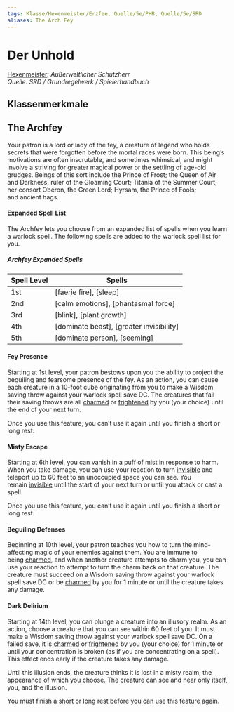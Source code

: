 ```yaml
---
tags: Klasse/Hexenmeister/Erzfee, Quelle/5e/PHB, Quelle/5e/SRD
aliases: The Arch Fey
---
```

Der Unhold
==========

[Hexenmeister](04.%20Kompendium/Charakteroptionen/02.%20Klassen/Hexenmeister/Hexenmeister.md)_: Außerweltlicher Schutzherr_  
_Quelle: SRD / Grundregelwerk / Spielerhandbuch_

Klassenmerkmale
---------------

The Archfey
-----------

Your patron is a lord or lady of the fey, a creature of legend who holds secrets that were forgotten before the mortal races were born. This being’s motivations are often inscrutable, and sometimes whimsical, and might involve a striving for greater magical power or the settling of age-old grudges. Beings of this sort include the Prince of Frost; the Queen of Air and Darkness, ruler of the Gloaming Court; Titania of the Summer Court; her consort Oberon, the Green Lord; Hyrsam, the Prince of Fools; and ancient hags.

#### Expanded Spell List

The Archfey lets you choose from an expanded list of spells when you learn a warlock spell. The following spells are added to the warlock spell list for you.

##### Archfey Expanded Spells

| Spell Level | Spells |
| --- | --- |
| 1st | [faerie fire],&nbsp;[sleep] |
| 2nd | [calm emotions],&nbsp;[phantasmal force] |
| 3rd | [blink],&nbsp;[plant growth] |
| 4th | [dominate beast],&nbsp;[greater invisibility] |
| 5th | [dominate person],&nbsp;[seeming] |

#### Fey Presence

Starting at 1st level, your patron bestows upon you the ability to project the beguiling and fearsome presence of the fey. As an action, you can cause each creature in a 10-foot cube originating from you to make a Wisdom saving throw against your warlock spell save DC. The creatures that fail their saving throws are all [charmed](https://www.dndbeyond.com/compendium/rules/basic-rules/appendix-a-conditions#Charmed) or [frightened](https://www.dndbeyond.com/compendium/rules/basic-rules/appendix-a-conditions#Frightened) by you (your choice) until the end of your next turn.

Once you use this feature, you can’t use it again until you finish a short or long rest.

#### Misty Escape

Starting at 6th level, you can vanish in a puff of mist in response to harm. When you take damage, you can use your reaction to turn [invisible](https://www.dndbeyond.com/compendium/rules/basic-rules/appendix-a-conditions#Invisible) and teleport up to 60 feet to an unoccupied space you can see. You remain [invisible](https://www.dndbeyond.com/compendium/rules/basic-rules/appendix-a-conditions#Invisible) until the start of your next turn or until you attack or cast a spell.

Once you use this feature, you can’t use it again until you finish a short or long rest.

#### Beguiling Defenses

Beginning at 10th level, your patron teaches you how to turn the mind-affecting magic of your enemies against them. You are immune to being [charmed](https://www.dndbeyond.com/compendium/rules/basic-rules/appendix-a-conditions#Charmed), and when another creature attempts to charm you, you can use your reaction to attempt to turn the charm back on that creature. The creature must succeed on a Wisdom saving throw against your warlock spell save DC or be [charmed](https://www.dndbeyond.com/compendium/rules/basic-rules/appendix-a-conditions#Charmed) by you for 1 minute or until the creature takes any damage.

#### Dark Delirium

Starting at 14th level, you can plunge a creature into an illusory realm. As an action, choose a creature that you can see within 60 feet of you. It must make a Wisdom saving throw against your warlock spell save DC. On a failed save, it is [charmed](https://www.dndbeyond.com/compendium/rules/basic-rules/appendix-a-conditions#Charmed) or [frightened](https://www.dndbeyond.com/compendium/rules/basic-rules/appendix-a-conditions#Frightened) by you (your choice) for 1 minute or until your concentration is broken (as if you are concentrating on a spell). This effect ends early if the creature takes any damage.

Until this illusion ends, the creature thinks it is lost in a misty realm, the appearance of which you choose. The creature can see and hear only itself, you, and the illusion.

You must finish a short or long rest before you can use this feature again.